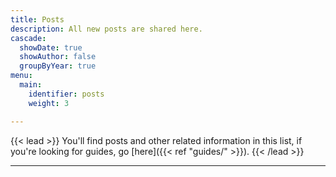 ```yaml
---
title: Posts
description: All new posts are shared here.
cascade:
  showDate: true
  showAuthor: false
  groupByYear: true
menu:
  main:
    identifier: posts
    weight: 3

---
```

{{< lead >}}
You'll find posts and other related information in this list, if you're looking for guides, go [here]({{< ref "guides/" >}}).
{{< /lead >}}

---